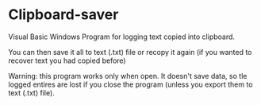 # Clipboard-saver
Visual Basic Windows Program for logging text copied into clipboard.

You can then save it all to text (.txt) file or recopy it again (if you wanted to recover text you had copied before)

Warning: this program works only when open. It doesn't save data, so tle logged entires are lost if you close the program (unless you export them to text (.txt) file).
